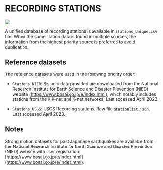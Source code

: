 # RECORDING STATIONS

![](recording_stations.png)

A unified database of recording stations is available in `Stations_Unique.csv` file.
When the same station data is found in multiple sources, the information from the highest priority source is preferred to avoid duplication.


## Reference datasets

The reference datasets were used in the following priority order:

- `Stations_NIED`: Seismic data provided are downloaded from the National Research Institute for Earth Science and Disaster Prevention (NIED) website (https://www.bosai.go.jp/e/index.html), which notably includes stations from the KiK-net and K-net networks. Last accessed April 2023.

- `Stations_USGS`: USGS Recording stations. Raw file [`stationlist.json`](https://earthquake.usgs.gov/product/shakemap/official20110311054624120_30/atlas/1594161746661/download/stationlist.json/shakemap/stations). Last accessed April 2023.

## Notes

Strong motion datasets for past Japanese earthquakes are available from the National Research Institute for Earth Science and Disaster Prevention (NIED) website with user registration: [https://www.bosai.go.jp/e/index.html](https://www.bosai.go.jp/e/index.html).